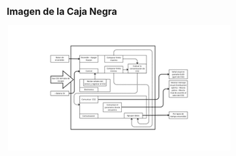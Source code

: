 <h2>Imagen de la Caja Negra</h2>

<p align="center">
  <img src="imagenes/Caja_negra/Control.png" alt="Caja Negra" width="500"/>
</p>
